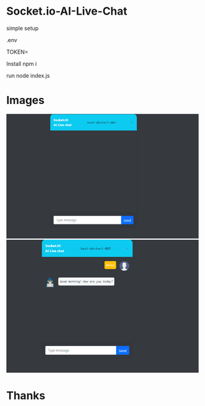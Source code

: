 # Socket.io-AI-Live-Chat

simple setup

.env

TOKEN=

Install npm i 

run node index.js

# Images
![](images/image1.png)
![](images/image2.png)

# Thanks
